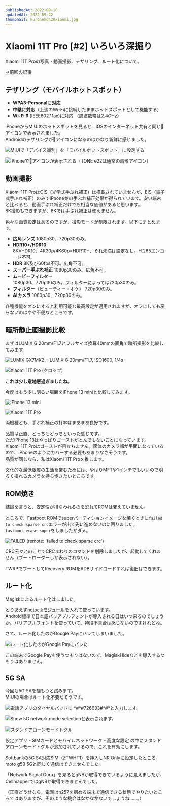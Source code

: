 ```yaml
---
publishedAt: 2022-09-18
updatedAt: 2022-09-22
thumbnail: kuroneko%20xiaomi.jpg
---
```

# Xiaomi 11T Pro [#2] いろいろ深掘り

Xiaomi 11T Proの写真・動画撮影、テザリング、ルート化について。

[→前回の記事](../09-05-xiaomi-11t-pro)

## テザリング（モバイルホットスポット）

- **WPA3-Personal**に**対応**
- **中継**に**対応**（上流のWi-Fiに接続したままホットスポットとして機能する）
- **Wi-Fi 6** (IEEE802.11ax)に対応 （周波数帯は2.4GHz）

iPhoneからMIUIのホットスポットを見ると、iOSのインターネット共有と同じ🔗アイコンで表示されました。  
Androidのテザリングが🔗アイコンになるのはかなり新鮮に感じました。

![](portable-hotspot-setting.jpg "MIUIで「デバイス識別」を「モバイルホットスポット」に設定する")

![](portable-hotspot-iphone.png "iPhoneで🔗アイコンが表示される（TONE e22は通常の扇形アイコン）")

## 動画撮影
Xiaomi 11T ProはOIS（光学式手ぶれ補正）は搭載されていませんが、EIS（電子式手ぶれ補正）のみでiPhone並の手ぶれ補正効果が得られています。安い端末と比べると、動画手ぶれ補正だけでも相当な価値があると思います。  
8K撮影もできますが、8Kでは手ぶれ補正は使えません。

色々な画質設定はあるのですが、撮影モードが制限されます。以下にまとめます。

- **広角レンズ** 1080p30、720p30のみ。
- **HDR10+/HDR10**  
  8K=HDR10、4K30p/4K60p=HDR10+、それ未満は設定なし。H.265エンコード不可。
- **HDR** 8K及び60fps不可。広角不可。
- **スーパー手ぶれ補正** 1080p30のみ。広角不可。
- **ムービーフィルター**  
  1080p30、720p30のみ。フィルターによっては720p30のみ。
- **フィルター**（ビューティー・ボケ） 720p30のみ。
- **AIカメラ** 1080p30、720p30のみ。

各種機能をオンにすると利用可能な最高設定が適用されますが、オフにしても戻らないのはやや不便なところです。

## 暗所静止画撮影比較
まずはLUMIX G 20mm/F1.7とフルサイズ換算40mmの画角で暗所撮影を比較してみます。

![](denchu%20mft.jpg "LUMIX GX7MK2 + LUMIX G 20mm/F1.7, ISO1600, 1/4s")

![](denchu%20xiaomi.jpg "Xiaomi 11T Pro (クロップ)")

**これは少し意地悪過ぎましたね。**

今度はもう少し明るい場面をiPhone 13 miniと比較してみます。

![](kuroneko%20iphone13.jpg "iPhone 13 mini")

![](kuroneko%20xiaomi.jpg "Xiaomi 11T Pro")

両機種とも、手ぶれ補正の打率はまあまあ良好です。

品質は正直、どっちもどっちといった感じです。  
ただiPhone 13はやっぱりゴーストがとんでもないことになっています。  
Xiaomi 11T Proはゴーストが目立ちません。筐体のカメラ部が平面になっているので、iPhoneのようにカバーする必要もあまりなさそうです。  
品質が同じなら、私はXiaomi 11T Proを推します。

文化的な最低限度の生活を営むためには、やはりMFTや1インチでもいいので明るく撮れるカメラを持ち歩きたいところです。

## ROM焼き
結論を言うと、安定性が損なわれるのを恐れてROMは変えていません。

ところで、Fastboot ROMでsuperパーティションイメージを焼くときに`failed to check sparse crc`エラーが出て先に進めないのに困りました。  
`fastboot erase super`をしましたがダメ。

![](super%20fail.png "FAILED (remote: 'failed to check sparse crc')")

CRC云々とのことでCRCまわりのコマンドを削除しましたが、起動してくれません（ブートローダーしか表示されない）。

TWRPでブートしてRecovery ROMをADBサイドロードすれば復旧はできます。

## ルート化
Magiskによるルート化はしました。

とりあえず[notocjkモジュール](https://github.com/simonsmh/notocjk)を入れて使っています。  
Android標準で日本語バリアブルフォントが導入される日はいつ来るのでしょうか。バリアブルフォントを使っていて、特段不具合は感じないのですけれどね。

さて、ルート化したのがGoogle Payにバレてしまいました。

![](google%20pay%20root.jpg "ルート化したのがGoogle Payにバレた")

この端末でGoogle Payを使うつもりはないので、MagiskHideなどを導入するつもりはありません。

## 5G SA
今回も5G SAを掴もうと試みます。  
MIUIの場合はルート化不要だそうです。

![](726633.jpg "電話アプリのダイヤルパッドに *#*#726633#*#*と入力します。")

![](show-5g-network-mode-selection.jpg "Show 5G network mode selectionと表示されます。")

![](sa-toggle.jpg "スタンドアローンモードトグル")

設定アプリ - SIMカードとモバイルネットワーク - 高度な設定 の中にスタンドアローンモードトグルが追加されているので、これを有効にします。

Softbankの5G SA対応SIM（ZTWHT1）を挿入しNR Onlyに設定したところ、moto g50 5Gと同じく通信はできませんでした。

「Network Signal Guru」を見るとgNBが取得できているように見えましたが、CellmapperではgNBが取得できませんでした。

（正直どうせなら、電測はn257を掴める端末で通信できる状態でやりたいところではありますが、そのような機会はなかなかないでしょうね……。）
